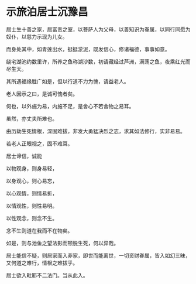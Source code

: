 # 示旅泊居士沉豫昌

居士生十善之家，居富贵之室，以菩萨人为父母，以善知识为眷属，以同行同愿为奴仆，以慈力示现为儿女。

而身处其中，如青莲出水，挺挺淤泥，既发信心，修诸福德，事事如意。

绕宅湖池约数里许，所养之鱼称湖沙数，初请藏经过芦洲，满荡之鱼，夜乘红光而尽生天。

其所遇福缘胜广如是，但以行道不力为愧，请益老人。

老人因示之曰，是诚可愧者矣。

何也，以外施为易，内施不足，是舍心不若舍物之易耳。

虽然，亦丈夫所难也。

由历劫生死情根，深固难拔，非发大勇猛决烈之志，求其如法修行，实非易易。

若老人正眼视之，固不难耳。

居士谛信，诚能

以物观身，则身易轻，

以身观心，则心易忘，

以心观情，则情易折，

以情观性，则性易明。

以性观念，则念不生。

念不生则道在我而不在物矣。

如是，则与池鱼之望法影而顿脱生死，何以异哉。

居士能信不疑，则居家而入非家，即世而能离世，一切资财眷属，皆入如幻三昧，又何道之难行，情根之难拔乎。

居士欲入毗耶不二法门。当从此入。